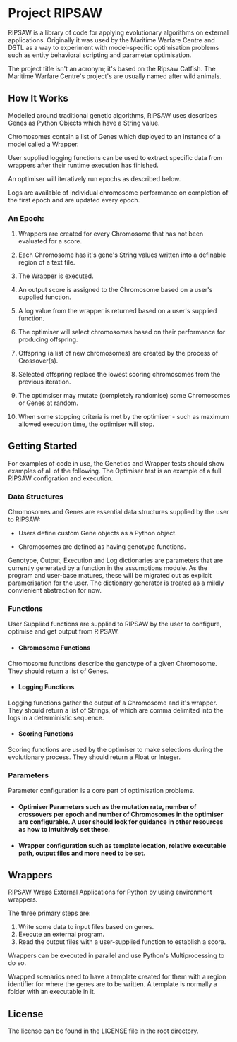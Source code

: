 # Project RIPSAW

RIPSAW is a library of code for applying evolutionary algorithms on external applications. Originally it was used by the Maritime Warfare Centre and DSTL as a way to experiment with model-specific optimisation problems such as entity behavioral scripting and parameter optimisation.

The project title isn't an acronym; it's based on the Ripsaw Catfish. The Maritime Warfare Centre's project's are usually named after wild animals.

## How It Works
Modelled around traditional genetic algorithms, RIPSAW uses describes Genes as Python Objects which have a String value.

Chromosomes contain a list of Genes which deployed to an instance of a model called a Wrapper.

User supplied logging functions can be used to extract specific data from wrappers after their runtime execution has finished.

An optimiser will iteratively run epochs as described below.

Logs are available of individual chromosome performance on completion of the first epoch and are updated every epoch. 

### An Epoch:
1. Wrappers are created for every Chromosome that has not been evaluated for a score.

2. Each Chromosome has it's gene's String values written into a definable region of a text file.

3. The Wrapper is executed.

4. An output score is assigned to the Chromosome based on a user's supplied function. 

5. A log value from the wrapper is returned based on a user's supplied function.

6. The optimiser will select chromosomes based on their performance for producing offspring. 

7. Offspring (a list of new chromosomes) are created by the process of Crossover(s).

8. Selected offspring replace the lowest scoring chromosomes from the previous iteration.

9. The optimsiser may mutate (completely randomise) some Chromosomes or Genes at random.

10. When some stopping criteria is met by the optimiser - such as maximum allowed execution time, the optimiser will stop.

## Getting Started
For examples of code in use, the Genetics and Wrapper tests should show examples of all of the following. The Optimiser test is an example of a full RIPSAW configration and execution.

### Data Structures
Chromosomes and Genes are essential data structures supplied by the user to RIPSAW:
* Users define custom Gene objects as a Python object.

* Chromosomes are defined as having genotype functions. 

Genotype, Output, Execution and Log dictionaries are parameters that are currently generated by a function in the assumptions module. As the program and user-base matures, these will be migrated out as explicit paramerisation for the user. The dictionary generator is treated as a mildly convienient abstraction for now.

### Functions
User Supplied functions are supplied to RIPSAW by the user to configure, optimise and get output from RIPSAW.

* #### Chromosome Functions
Chromosome functions describe the genotype of a given Chromosome. They should return a list of Genes.

* #### Logging Functions
Logging functions gather the output of a Chromosome and it's wrapper. They should return a list of Strings, of which are comma delimited into the logs in a deterministic sequence.

* #### Scoring Functions
Scoring functions are used by the optimiser to make selections during the evolutionary process. They should return a Float or Integer.

### Parameters
Parameter configuration is a core part of optimisation problems. 

* #### Optimiser Parameters such as the mutation rate, number of crossovers per epoch and number of Chromosomes in the optimiser are configurable. A user should look for guidance in other resources as how to intuitively set these.

* #### Wrapper configuration such as template location, relative executable path, output files and more need to be set.

## Wrappers
RIPSAW Wraps External Applications for Python by using environment wrappers.

The three primary steps are:
1.  Write some data to input files based on genes.
2.  Execute an external program.
3.  Read the output files with a user-supplied function to establish a score.

Wrappers can be executed in parallel and use Python's Multiprocessing to do so.

Wrapped scenarios need to have a template created for them with a region identifier for where the genes are to be written. A template is normally a folder with an executable in it.

## License
The license can be found in the LICENSE file in the root directory.
